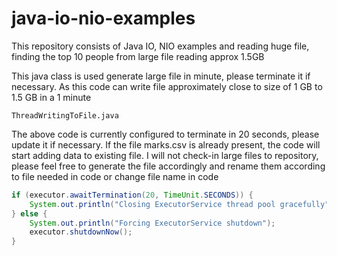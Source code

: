 # java-io-nio-examples
This repository consists of Java IO, NIO examples and reading huge file, finding the top 10 people from large file reading approx 1.5GB

This java class is used generate large file in minute, please terminate it if necessary. As this code can write file approximately close to size of 1 GB to 1.5 GB in a 1 minute

```
ThreadWritingToFile.java
```

The above code is currently configured to terminate in 20 seconds, please update it if necessary. If the file marks.csv is already present, the code will start adding data to existing file.
I will not check-in large files to repository, please feel free to generate the file accordingly and rename them according to file needed in code or change file name in code 
 
```java
if (executor.awaitTermination(20, TimeUnit.SECONDS)) {
	System.out.println("Closing ExecutorService thread pool gracefully");
} else {
	System.out.println("Forcing ExecutorService shutdown");
	executor.shutdownNow();
}
```

